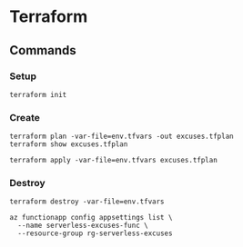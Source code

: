 # Terraform

## Commands

### Setup

```shell
terraform init
```

### Create

```shell
terraform plan -var-file=env.tfvars -out excuses.tfplan
terraform show excuses.tfplan
```

```shell
terraform apply -var-file=env.tfvars excuses.tfplan
```

### Destroy

```shell
terraform destroy -var-file=env.tfvars
```

```shell
az functionapp config appsettings list \
  --name serverless-excuses-func \
  --resource-group rg-serverless-excuses
```
